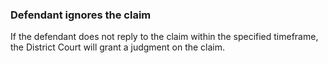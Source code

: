 ###  Defendant ignores the claim

If the defendant does not reply to the claim within the specified timeframe,
the District Court will grant a judgment on the claim.
